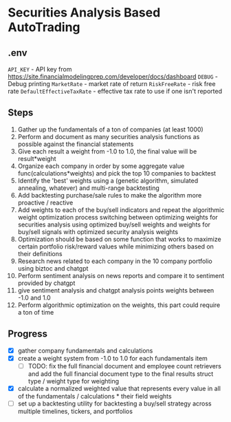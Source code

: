 



# Securities Analysis Based AutoTrading

## .env

`API_KEY` - API key from https://site.financialmodelingprep.com/developer/docs/dashboard
`DEBUG` - Debug printing
`MarketRate` - market rate of return
`RiskFreeRate` - risk free rate
`DefaultEffectiveTaxRate` - effective tax rate to use if one isn't reported

## Steps

1. Gather up the fundamentals of a ton of companies (at least 1000)
2. Perform and document as many securities analysis functions as possible against the financial statements
3. Give each result a weight from -1.0 to 1.0, the final value will be result*weight
4. Organize each company in order by some aggregate value func(calculations*weights) and pick the top 10 companies to backtest
5. Identify the 'best' weights using a (genetic algorithm, simulated annealing, whatever) and multi-range backtesting
6. Add backtesting purchase/sale rules to make the algorithm more proactive / reactive
7. Add weights to each of the buy/sell indicators and repeat the algorithmic weight optimization process switching between optimizing weights for securities analysis using optimized buy/sell weights and weights for buy/sell signals with optimized security analysis weights
8. Optimization should be based on some function that works to maximize certain portfolio risk/reward values while minimizing others based on their definitions 
9. Research news related to each company in the 10 company portfolio using biztoc and chatgpt 
10. Perform sentiment analysis on news reports and compare it to sentiment provided by chatgpt 
11. give sentiment analysis and chatgpt analysis points weights between -1.0 and 1.0 
12. Perform algorithmic optimization on the weights, this part could require a ton of time

## Progress

- [x] gather company fundamentals and calculations
- [x] create a weight system from -1.0 to 1.0 for each fundamentals item 
    - [ ] TODO: fix the full financial document and employee count retrievers and add the full financial document type to the final results struct type / weight type for weighting
- [x] calculate a normalized weighted value that represents every value in all of the fundamentals / calculations * their field weights
- [ ] set up a backtesting utility for backtesting a buy/sell strategy across multiple timelines, tickers, and portfolios